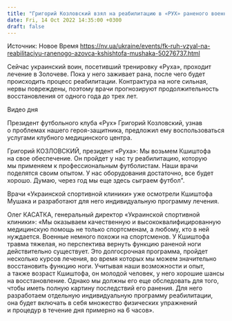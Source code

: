 ```yaml
---
title: "Григорий Козловский взял на реабилитацию в «РУХ» раненого военного"
date: Fri, 14 Oct 2022 14:35:00 +0300
draft: false
---
```

Источник: Новое Время https://nv.ua/ukraine/events/fk-ruh-vzyal-na-reabilitaciyu-ranenogo-azovca-kshishtofa-mushaka-50276737.html


Сейчас украинский воин, посетивший тренировку «Руха», проходит лечение в Золочеве. Пока у него заживает рана, после чего будет происходить процесс реабилитации. Контрактура на ноге сильная, нервы повреждены, поэтому врачи прогнозируют продолжительность восстановления от одного года до трех лет.

 Видео дня   

Президент футбольного клуба «Рух» Григорий Козловский, узнав о проблемах нашего героя-защитника, предложил ему воспользоваться услугами клубного медицинского центра.

Григорий КОЗЛОВСКИЙ, президент «Руха»: Мы возьмем Кшиштофа на свое обеспечение. Он пройдет у нас ту реабилитацию, которую мы применяем к профессиональным футболистам. Наши врачи поделятся своим опытом. У нас оборудования достаточно, все будет хорошо. Думаю, через год мы еще здесь сыграем футбол".

Врачи «Украинской спортивной клиники» уже осмотрели Кшиштофа Мушака и разработают для него индивидуальную программу лечения.

Олег КАСАТКА, генеральный директор «Украинской спортивной клиники»: «Мы оказываем качественную и высококвалифицированную медицинскую помощь не только спортсменам, а любому, кто в ней нуждается. Военные немного похожи на спортсменов. У Кшиштофа травма тяжелая, но перспектива вернуть функцию раненой ноги действительно существует. Это долгосрочная программа, пройдет несколько курсов лечения, во время которых мы можем значительно восстановить функцию ноги. Учитывая наши возможности и опыт, а также возраст Кшиштофа, он молодой человек, у него хорошие шансы на восстановление. Однако мы должны его еще обследовать для того, чтобы иметь полную картину последствий его ранения. Для него разработаем отдельную индивидуальную программу реабилитации, она будет включать в себя множество физических упражнений и процедур в течение дня примерно на 6 часов».
